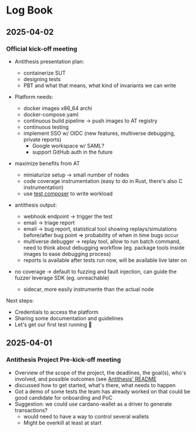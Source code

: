 # Log Book

## 2025-04-02

### Official kick-off meeting

* Antithesis presentation plan:
  * containerize SUT
  * designing tests
  * PBT and what that means, what kind of invariants we can write

* Platform needs:
  * docker images x86_64 archi
  * docker-compose.yaml
  * continuous build pipeline -> push images to AT registry
  * continuous testing
  * implement SSO w/ OIDC (new features, multiverse debugging, private reports)
    * Google workspace w/ SAML?
    * support GitHub auth in the future

* maximize benefits from AT
  * miniaturize setup -> small number of nodes
  * code coverage instrumentation (easy to do in Rust, there's also C instrumentation)
  * use [test composer](https://antithesis.com/docs/test_templates/) to write workload

* antithesis output:
  * webhook endpoint -> trigger the test
  * email -> triage report
  * email -> bug report, statistical tool showing replays/simulations before/after bug point => probability of when in time bugs occur
  * multiverse debugger -> replay tool, allow to run batch command, need to think about debugging workflow (eg. package tools inside images to ease debugging process)
  * reports is available after tests run now, will be available live later on

* no coverage -> default to fuzzing and fault injection, can guide the fuzzer leverage SDK (eg. unreachable)
  * sidecar, more easily instrumente than the actual node

Next steps:

* Credentials to access the platform
* Sharing some documentation and guidelines
* Let's get our first test running :rocket:

## 2025-04-01

### Antithesis Project Pre-kick-off meeting

* Overview of the scope of the project, the deadlines, the goal(s), who's involved, and possible outcomes (see [Antithesis' README](./antithesis/README.md)
* discussed how to get started, what's there, what needs to happen
* Got a demo of some tests the team has already worked on that could be good candidate for onboarding and PoC
* Suggestion: we could use cardano-wallet as a driver to generate transactions?
  * would need to have a way to control several wallets
  * Might be overkill at least at start
